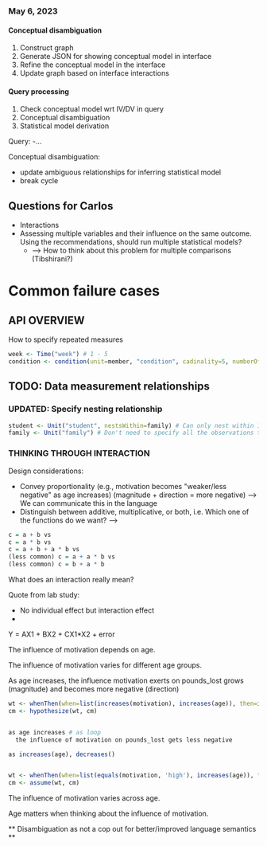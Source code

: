 ### May 6, 2023


#### Conceptual disambiguation 
1. Construct graph
2. Generate JSON for showing conceptual model in interface
3. Refine the conceptual model in the interface
4. Update graph based on interface interactions

#### Query processing 
1. Check conceptual model wrt IV/DV in query
2. Conceptual disambiguation
3. Statistical model derivation

Query: 
-...

Conceptual disambiguation:
- update ambiguous relationships for inferring statistical model
- break cycle

## Questions for Carlos 
- Interactions 
- Assessing multiple variables and their influence on the same outcome. Using the recommendations, should run multiple statistical models?
    - --> How to think about this problem for multiple comparisons (Tibshirani?)

# Common failure cases

## API OVERVIEW
How to specify repeated measures
```R
week <- Time("week") # 1 - 5
condition <- condition(unit=member, "condition", cadinality=5, numberOfInstances=per(2, week))
```

## TODO: Data measurement relationships 

### UPDATED: Specify nesting relationship
```R
student <- Unit("student", nestsWithin=family) # Can only nest within 1 Unit (family)
family <- Unit("family") # Don't need to specify all the observations that family nests, could nest multiple
```


### THINKING THROUGH INTERACTION 
Design considerations: 
- Convey proportionality (e.g., motivation becomes "weaker/less negative" as age increases) (magnitude + direction = more negative) --> We can communicate this in the language
- Distinguish between additive, multiplicative, or both, i.e. Which one of the functions do we want? --> 
```R
c = a + b vs
c = a * b vs
c = a + b + a * b vs
(less common) c = a + a * b vs
(less common) c = b + a * b
```

What does an interaction really mean?

Quote from lab study: 
- No individual effect but interaction effect
- 
Y = AX1 + BX2 + CX1*X2 + error

The influence of motivation depends on age. 

The influence of motivation varies for different age groups. 

As age increases, the influence motivation exerts on pounds_lost grows (magnitude) and becomes more negative (direction)

```R
wt <- whenThen(when=list(increases(motivation), increases(age)), then=increases(pounds_lost))
cm <- hypothesize(wt, cm)


as age increases # as loop
  the influence of motivation on pounds_lost gets less negative

as increases(age), decreases()


wt <- whenThen(when=list(equals(motivation, 'high'), increases(age)), then=increases(pounds_lost))
cm <- assume(wt, cm)
```

The influence of motivation varies across age. 

Age matters when thinking about the influence of motivation. 


** Disambiguation as not a cop out for better/improved language semantics **